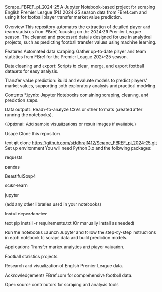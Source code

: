 Scrape_FBREF_pl_2024-25
A Jupyter Notebook-based project for scraping English Premier League (PL) 2024-25 season data from FBref.com and using it for football player transfer market value prediction.

Overview
This repository automates the extraction of detailed player and team statistics from FBref, focusing on the 2024-25 Premier League season. The cleaned and processed data is designed for use in analytical projects, such as predicting football transfer values using machine learning.

Features
Automated data scraping: Gather up-to-date player and team statistics from FBref for the Premier League 2024-25 season.

Data cleaning and export: Scripts to clean, merge, and export football datasets for easy analysis.

Transfer value prediction: Build and evaluate models to predict players' market values, supporting both exploratory analysis and practical modeling.

Contents
*.ipynb: Jupyter Notebooks containing scraping, cleaning, and prediction steps.

Data outputs: Ready-to-analyze CSVs or other formats (created after running the notebooks).

(Optional: Add sample visualizations or result images if available.)

Usage
Clone this repository

text
git clone https://github.com/siddhraj1412/Scrape_FBREF_pl_2024-25.git
Set up environment
You will need Python 3.x and the following packages:

requests

pandas

BeautifulSoup4

scikit-learn

jupyter

(add any other libraries used in your notebooks)

Install dependencies:

text
pip install -r requirements.txt
(Or manually install as needed)

Run the notebooks
Launch Jupyter and follow the step-by-step instructions in each notebook to scrape data and build prediction models.

Applications
Transfer market analytics and player valuation.

Football statistics projects.

Research and visualization of English Premier League data.

Acknowledgements
FBref.com for comprehensive football data.

Open source contributors for scraping and analysis tools.
